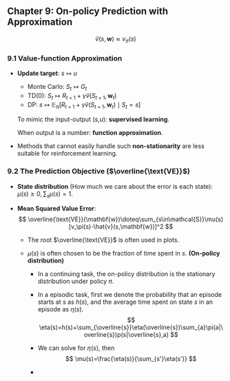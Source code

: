 ## Chapter 9: On-policy Prediction with Approximation

$$
\hat{v}(s,\mathbf{w})\approx v_\pi(s)
$$

### 9.1 Value-function Approximation

- **Update target**: $s\mapsto u$

  - Monte Carlo: $S_t\mapsto G_t$
  - TD(0): $S_t\mapsto R_{t+1}+\gamma\hat{v}(S_{t+1},\mathbf{w}_t)$
  - DP: $s\mapsto\mathbb{E}_\pi[R_{t+1}+\gamma\hat{v}(S_{t+1}, \mathbf{w}_t)\mid S_t=s]$

  To mimic the input-output ($s$,$u$): **supervised learning**.

  When output is a number: **function approximation**.

- Methods that cannot easily handle such **non-stationarity** are less suitable for
  reinforcement learning.

### 9.2 The Prediction Objective ($\overline{\text{VE}}$)

- **State distribution** (How much we care about the error is each state): $\mu(s)\geq0, \sum_s \mu(s)=1$.

- **Mean Squared Value Error**:
  $$
  \overline{\text{VE}}(\mathbf{w})\doteq\sum_{s\in\mathcal{S}}\mu(s)[v_\pi(s)-\hat{v}(s,\mathbf{w})]^2
  $$

  - The root $\overline{\text{VE}}$ is often used in plots.

  - $\mu(s)$ is often chosen to be the fraction of time spent in $s$. **(On-policy distribution)**

    - In a continuing task, the on-policy distribution is the stationary distribution under policy $\pi$.

    - In a episodic task, first we denote the probability that an episode starts at $s$ as $h(s)$, and the average time spent on state $s$ in an episode as $\eta(s)$.
      $$
      \eta(s)=h(s)+\sum_{\overline{s}}\eta(\overline{s})\sum_{a}\pi(a|\overline{s})p(s|\overline{s},a)
      $$

    - We can solve for $\eta(s)$, then 
      $$
      \mu(s)=\frac{\eta(s)}{\sum_{s'}\eta(s')}
      $$

    - 

